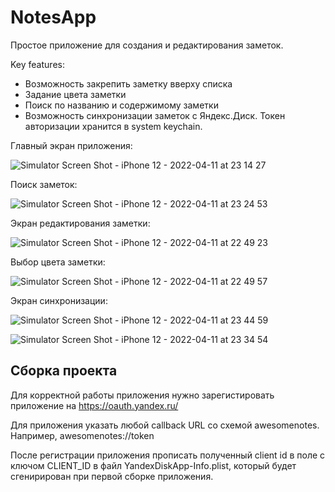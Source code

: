 # NotesApp

Простое приложение для создания и редактирования заметок.

Key features:
- Возможность закрепить заметку вверху списка
- Задание цвета заметки
- Поиск по названию и содержимому заметки
- Возможность синхронизации заметок с Яндекс.Диск. Токен авторизации хранится в system keychain.


Главный экран приложения:

![Simulator Screen Shot - iPhone 12 - 2022-04-11 at 23 14 27](https://user-images.githubusercontent.com/3172532/162824906-96cfd89c-26b1-42a9-9c43-7c638fc0b5ce.png)

Поиск заметок:

![Simulator Screen Shot - iPhone 12 - 2022-04-11 at 23 24 53](https://user-images.githubusercontent.com/3172532/162825926-4e2fd73b-91b4-46bf-9016-515b41600552.png)


Экран редактирования заметки:

![Simulator Screen Shot - iPhone 12 - 2022-04-11 at 22 49 23](https://user-images.githubusercontent.com/3172532/162826104-9df676b3-a0ec-40a2-a21f-2460573ad3a8.png)


Выбор цвета заметки:

![Simulator Screen Shot - iPhone 12 - 2022-04-11 at 22 49 57](https://user-images.githubusercontent.com/3172532/162826443-6a2dcc6f-e1d7-4783-b945-849436eead4f.png)

Экран синхронизации:

![Simulator Screen Shot - iPhone 12 - 2022-04-11 at 23 44 59](https://user-images.githubusercontent.com/3172532/162829056-87b4440c-79c2-4801-b2a0-d3a434b1617c.png)


![Simulator Screen Shot - iPhone 12 - 2022-04-11 at 23 34 54](https://user-images.githubusercontent.com/3172532/162827458-9459f949-f494-4559-a001-37d05d4711bb.png)


## Сборка проекта
Для корректной работы приложения нужно зарегистировать приложение на https://oauth.yandex.ru/

Для приложения указать любой callback URL со схемой awesomenotes. Например, awesomenotes://token

После регистрации приложения прописать полученный client id в поле с ключом CLIENT_ID в файл YandexDiskApp-Info.plist, который будет сгенирирован при первой сборке приложения.
